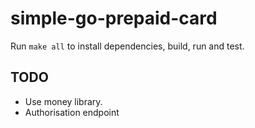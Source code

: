 # simple-go-prepaid-card

Run `make all` to install dependencies, build, run and test.

## TODO

- Use money library.
- Authorisation endpoint
